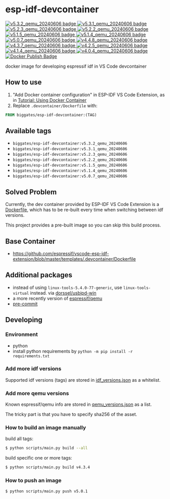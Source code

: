 # esp-idf-devcontainer

[![v5.3.2_qemu_20240606 badge](https://img.shields.io/docker/v/biggates/esp-idf-devcontainer/v5.3.2_qemu_20240606?label=biggates%2Fesp-idf-devcontainer%2Fv5.3.2_qemu_20240606&logo=docker) ![v5.3.1_qemu_20240606 badge](https://img.shields.io/docker/v/biggates/esp-idf-devcontainer/v5.3.1_qemu_20240606?label=biggates%2Fesp-idf-devcontainer%2Fv5.3.1_qemu_20240606&logo=docker) ![v5.2.3_qemu_20240606 badge](https://img.shields.io/docker/v/biggates/esp-idf-devcontainer/v5.2.3_qemu_20240606?label=biggates%2Fesp-idf-devcontainer%2Fv5.2.3_qemu_20240606&logo=docker) ![v5.2.2_qemu_20240606 badge](https://img.shields.io/docker/v/biggates/esp-idf-devcontainer/v5.2.2_qemu_20240606?label=biggates%2Fesp-idf-devcontainer%2Fv5.2.2_qemu_20240606&logo=docker) ![v5.1.5_qemu_20240606 badge](https://img.shields.io/docker/v/biggates/esp-idf-devcontainer/v5.1.5_qemu_20240606?label=biggates%2Fesp-idf-devcontainer%2Fv5.1.5_qemu_20240606&logo=docker) ![v5.1.4_qemu_20240606 badge](https://img.shields.io/docker/v/biggates/esp-idf-devcontainer/v5.1.4_qemu_20240606?label=biggates%2Fesp-idf-devcontainer%2Fv5.1.4_qemu_20240606&logo=docker) ![v5.0.7_qemu_20240606 badge](https://img.shields.io/docker/v/biggates/esp-idf-devcontainer/v5.0.7_qemu_20240606?label=biggates%2Fesp-idf-devcontainer%2Fv5.0.7_qemu_20240606&logo=docker) ![v4.4.8_qemu_20240606 badge](https://img.shields.io/docker/v/biggates/esp-idf-devcontainer/v4.4.8_qemu_20240606?label=biggates%2Fesp-idf-devcontainer%2Fv4.4.8_qemu_20240606&logo=docker) ![v4.3.7_qemu_20240606 badge](https://img.shields.io/docker/v/biggates/esp-idf-devcontainer/v4.3.7_qemu_20240606?label=biggates%2Fesp-idf-devcontainer%2Fv4.3.7_qemu_20240606&logo=docker) ![v4.2.5_qemu_20240606 badge](https://img.shields.io/docker/v/biggates/esp-idf-devcontainer/v4.2.5_qemu_20240606?label=biggates%2Fesp-idf-devcontainer%2Fv4.2.5_qemu_20240606&logo=docker) ![v4.1.4_qemu_20240606 badge](https://img.shields.io/docker/v/biggates/esp-idf-devcontainer/v4.1.4_qemu_20240606?label=biggates%2Fesp-idf-devcontainer%2Fv4.1.4_qemu_20240606&logo=docker) ![v4.0.4_qemu_20240606 badge](https://img.shields.io/docker/v/biggates/esp-idf-devcontainer/v4.0.4_qemu_20240606?label=biggates%2Fesp-idf-devcontainer%2Fv4.0.4_qemu_20240606&logo=docker)](https://hub.docker.com/r/biggates/esp-idf-devcontainer) [![Docker Publish Badge](https://github.com/biggates/esp-idf-devcontainer/actions/workflows/docker-publish.yml/badge.svg?branch=master)](https://github.com/biggates/esp-idf-devcontainer/actions/workflows/docker-publish.yml)

docker image for developing espressif idf in VS Code devcontainer

## How to use

1. "Add Docker container configuration" in ESP-IDF VS Code Extension, as in [Tutorial: Using Docker Container](https://github.com/espressif/vscode-esp-idf-extension/blob/master/docs/tutorial/using-docker-container.md)
2. Replace `.devcontainer/Dockerfile` with:

  ```dockerfile
  FROM biggates/esp-idf-devcontainer:(TAG)
  ```

## Available tags

- `biggates/esp-idf-devcontainer:v5.3.2_qemu_20240606`
- `biggates/esp-idf-devcontainer:v5.3.1_qemu_20240606`
- `biggates/esp-idf-devcontainer:v5.2.3_qemu_20240606`
- `biggates/esp-idf-devcontainer:v5.2.2_qemu_20240606`
- `biggates/esp-idf-devcontainer:v5.1.5_qemu_20240606`
- `biggates/esp-idf-devcontainer:v5.1.4_qemu_20240606`
- `biggates/esp-idf-devcontainer:v5.0.7_qemu_20240606`

## Solved Problem

Currently, the dev container provided by ESP-IDF VS Code Extension is a [Dockerfile](https://github.com/espressif/vscode-esp-idf-extension/blob/master/templates/.devcontainer/Dockerfile), which has to be re-built every time when switching between idf versions.

This project provides a pre-built image so you can skip this build process.

## Base Container

* https://github.com/espressif/vscode-esp-idf-extension/blob/master/templates/.devcontainer/Dockerfile

## Additional packages

* instead of using `linux-tools-5.4.0-77-generic`, use `linux-tools-virtual` instead. via [dorssel/usbipd-win](https://github.com/dorssel/usbipd-win/wiki/WSL-support#usbip-client-tools)
* a more recently version of [espressif/qemu](https://github.com/espressif/qemu/)
* [pre-commit](https://pre-commit.com/)

## Developing

### Environment

* python
* install python requirements by `python -m pip install -r requirements.txt`

### Add more idf versions

Supported idf versions (tags) are stored in [idf_versions.json](./idf_versions.json) as a whitelist.

### Add more qemu versions

Known espressif/qemu info are stored in [qemu_versions.json](./qemu_versions.json) as a list.

The tricky part is that you have to specify sha256 of the asset.



### How to build an image manually

build all tags:

```bash
$ python scripts/main.py build --all
```

build specific one or more tags:

```bash
$ python scripts/main.py build v4.3.4
```

### How to push an image

```bash
$ python scripts/main.py push v5.0.1
```
